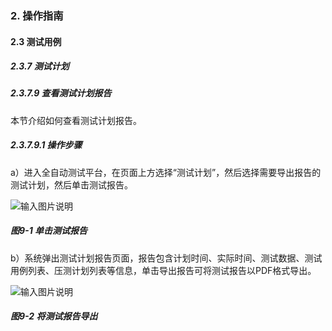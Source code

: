 ### 2. 操作指南

#### 2.3 测试用例

##### 2.3.7 测试计划

##### 2.3.7.9 查看测试计划报告

本节介绍如何查看测试计划报告。

##### 2.3.7.9.1 操作步骤

a）进入全自动测试平台，在页面上方选择“测试计划”，然后选择需要导出报告的测试计划，然后单击测试报告。

![输入图片说明](../../../images/SoFlu%E5%85%A8%E8%87%AA%E5%8A%A8%E6%B5%8B%E8%AF%95%E5%B9%B3%E5%8F%B0%E6%95%99%E7%A8%8B/2.%20%E6%93%8D%E4%BD%9C%E6%8C%87%E5%8D%97/7.%20%E6%B5%8B%E8%AF%95%E8%AE%A1%E5%88%92/9-1.png)

##### 图9-1 单击测试报告

b）系统弹出测试计划报告页面，报告包含计划时间、实际时间、测试数据、测试用例列表、压测计划列表等信息，单击导出报告可将测试报告以PDF格式导出。

![输入图片说明](../../../images/SoFlu%E5%85%A8%E8%87%AA%E5%8A%A8%E6%B5%8B%E8%AF%95%E5%B9%B3%E5%8F%B0%E6%95%99%E7%A8%8B/2.%20%E6%93%8D%E4%BD%9C%E6%8C%87%E5%8D%97/7.%20%E6%B5%8B%E8%AF%95%E8%AE%A1%E5%88%92/9-2.png)

##### 图9-2 将测试报告导出
